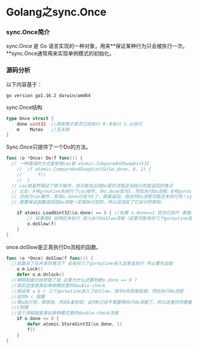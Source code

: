 # Golang之sync.Once

### sync.Once简介

sync.Once 是 Go 语言实现的一种对象，用来**保证某种行为只会被执行一次。**sync.Once通常用来实现单例模式的初始化。

### 源码分析

以下内容基于：

```shell
go version go1.16.2 darwin/amd64
```

sync.Once结构

```go
type Once struct {
	done uint32  //用来表示是否已经执行 0-未执行 1-以执行
	m    Mutex   //互斥锁
}
```

Sync.Once只提供了一个Do的方法。

```go
func (o *Once) Do(f func()) {
  // 一种错误的方式是使用cas锁 atomic.CompareAndSwapUint32
	//	if atomic.CompareAndSwapUint32(&o.done, 0, 1) {
	//		f()
	//	}
  // cas锁虽然保证了原子操作，但可能会出现Do里的流程还没执行完就返回的情况
  // 比如：A号groutine先执行了cas操作，将o.done改为1，然后执行Do流程，B号goroutine
  // 也执行cas操作，发现o.done已经为1了，直接返回，但这时Do流程可能还未执行完！sync.Once
  // 是要保证函数返回后Do流程一定是执行完的，所以这违反了它设计的原则。

	if atomic.LoadUint32(&o.done) == 0 { //如果 o.done==1 则为已执行 直接返回 
		// 如果是0 说明还未执行 进入执行doSlow流程（这里可能有好几个goroutine进入这里去执行）
		o.doSlow(f)
	}
}
```

once.doSlow是正真执行Do流程的函数。

```go
func (o *Once) doSlow(f func()) {
  //前面说了在并发的情况下 会有好几个goroutine进入这里去执行 所以要先加锁
	o.m.Lock()
	defer o.m.Unlock()
  //明明前面已经获取了锁 这里为什么还要判断o.done == 0 ?
  //其实这里是类似单例模式里的double-check
  //假设有 a b c 三个goroutine进入了doSlow，其中a先获取到锁，然后执行do流程
  //这时b c 阻塞
  //等a执行完，释放锁，然后b拿到锁，此时b已经不需要再执行do流程了，所以这里仍然需要判断o.done == 0
  //c同理 
  //这个流程就是类似单例模式里的double-check流程
	if o.done == 0 {
		defer atomic.StoreUint32(&o.done, 1)
		f()
	}
}
```

